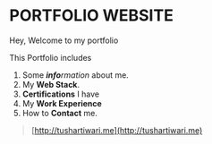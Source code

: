 # PORTFOLIO WEBSITE
Hey, Welcome to my portfolio

This Portfolio includes
1. Some _**info**rmation_ about me.
2. My **Web Stack**.
3. **Certifications** I have
4. My **Work Experience** 
5. How to **Contact** me.


> [http://tushartiwari.me](http://tushartiwari.me)
